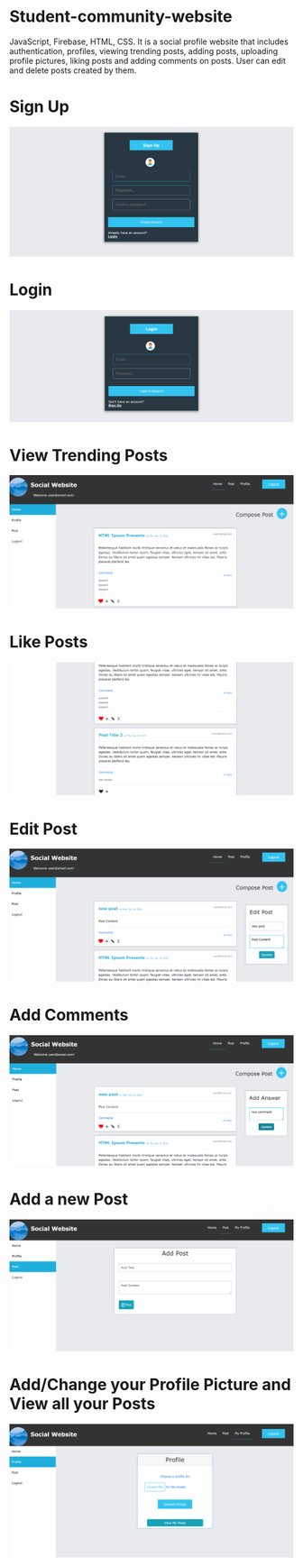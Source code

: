 # Student-community-website
JavaScript, Firebase, HTML, CSS. It is a social profile website that includes authentication, profiles, viewing trending posts, adding posts, uploading profile pictures, liking posts and adding comments on posts. User can edit and delete posts created by them.

# Sign Up

![](images/1.png)

# Login

![](images/2.png)

# View Trending Posts

![](images/3.png)

# Like Posts

![](images/4.png)

# Edit Post

![](images/5.png)

# Add Comments

![](images/6.png)

# Add a new Post

![](images/7.png)

# Add/Change your Profile Picture and View all your Posts

![](images/8.png)
